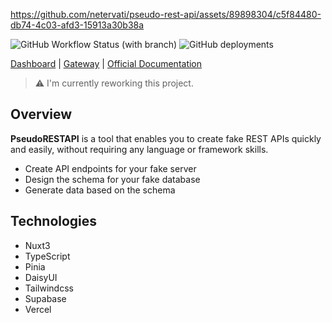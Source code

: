 https://github.com/netervati/pseudo-rest-api/assets/89898304/c5f84480-db74-4c03-afd3-15913a30b38a

![GitHub Workflow Status (with branch)](https://img.shields.io/github/actions/workflow/status/netervati/pseudo-rest-api/build.yml?branch=main&style=flat-square)
![GitHub deployments](https://img.shields.io/github/deployments/netervati/pseudo-rest-api/production?label=vercel&logo=vercel&logoColor=white)

[Dashboard](https://pseudorestapi.com/) |
[Gateway](https://gateway.pseudorestapi.com/) |
[Official Documentation](https://pseudorestapi.com/docs)

> ⚠️ I'm currently reworking this project.

## Overview

**PseudoRESTAPI** is a tool that enables you to create fake REST APIs quickly and easily, without requiring any language or framework skills.

- Create API endpoints for your fake server
- Design the schema for your fake database
- Generate data based on the schema

## Technologies

- Nuxt3
- TypeScript
- Pinia
- DaisyUI
- Tailwindcss
- Supabase
- Vercel
